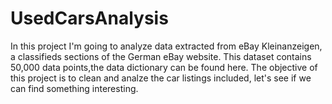 # UsedCarsAnalysis
In this project I'm going to analyze data extracted from eBay Kleinanzeigen, a classifieds sections of the German eBay website.
This dataset contains 50,000 data points,the data dictionary can be found here. 
The objective of this project is to clean and analze the car listings included, let's see if we can find something interesting.
